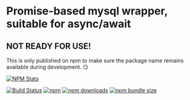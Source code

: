 # Promise-based mysql wrapper, suitable for async/await

## NOT READY FOR USE!

This is only published on npm to make sure the package name remains available during development. 😏

[![NPM Stats](https://nodei.co/npm/mysql-async-await.png)](https://npmjs.org/package/mysql-async-await/)

[![Build Status](https://travis-ci.com/kshetline/mysql-async-await.svg?branch=master)](https://travis-ci.com/kshetline/unidecode-plus)
[![npm](https://img.shields.io/npm/v/mysql-async-await.svg)](https://npmjs.org/package/mysql-async-await/)
[![npm downloads](https://img.shields.io/npm/dm/mysql-async-await.svg)](https://npmjs.org/package/mysql-async-await/)
[![npm bundle size](https://img.shields.io/bundlephobia/min/mysql-async-await.svg)](https://npmjs.org/package/mysql-async-await/)
